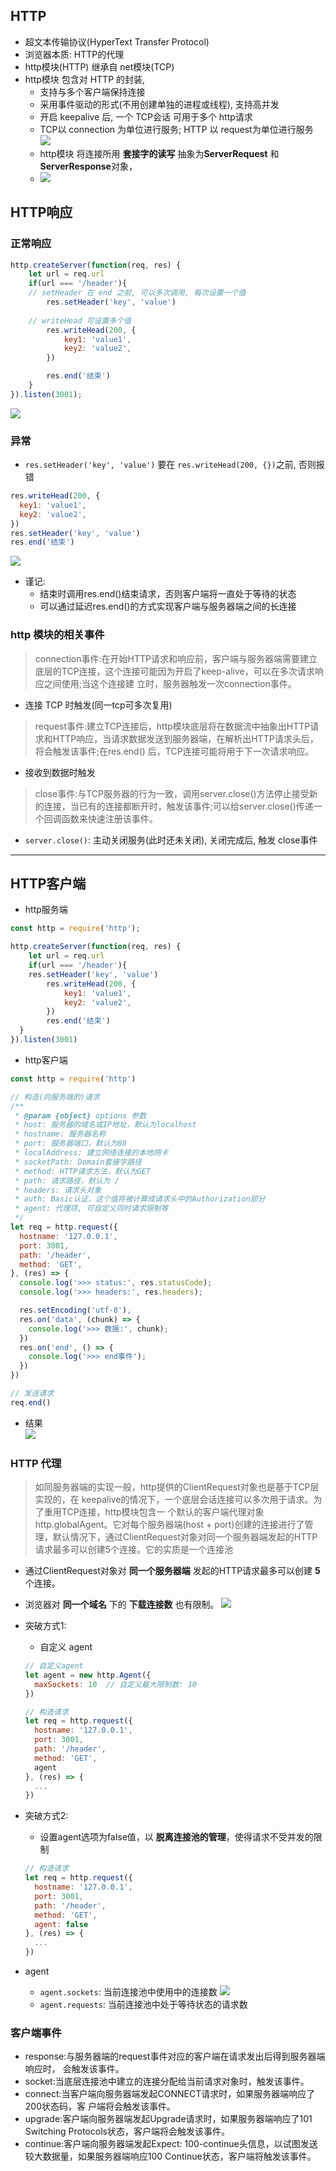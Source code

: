 <style>img {max-width: 500px} .w4{max-width: 500px}.w5{max-width: 500px}</style>


## HTTP
* 超文本传输协议(HyperText Transfer Protocol)
* 浏览器本质: HTTP的代理
* http模块(HTTP) 继承自 net模块(TCP)
* http模块 包含对 HTTP 的封装,
  * 支持与多个客户端保持连接
  * 采用事件驱动的形式(不用创建单独的进程或线程), 支持高并发
  * 开启 keepalive 后, 一个 TCP会话 可用于多个 http请求
  * TCP以 connection 为单位进行服务; HTTP 以 request为单位进行服务
  ![](https://tva1.sinaimg.cn/large/006tNbRwly1g9kct4kmb1j326y0rsdha.jpg)
  * http模块 将连接所用 **套接字的读写** 抽象为**ServerRequest** 和 **ServerResponse**对象，
  * ![](https://tva1.sinaimg.cn/large/006tNbRwly1g9kcxk2qmrj30wd0rsmxo.jpg)




## HTTP响应
### 正常响应
```js
http.createServer(function(req, res) {
	let url = req.url
	if(url === '/header'){
    // setHeader 在 end 之前, 可以多次调用, 每次设置一个值
		res.setHeader('key', 'value')
		
    // writeHead 可设置多个值
		res.writeHead(200, {
			key1: 'value1',
			key2: 'value2',
		})

		res.end('结束')
	}
}).listen(3001);
```
![](https://tva1.sinaimg.cn/large/006tNbRwly1g9kdmqdwyxj30te0fgq3e.jpg)

### 异常
* `res.setHeader('key', 'value')` 要在 `res.writeHead(200, {})`之前, 否则报错
```js
res.writeHead(200, {
  key1: 'value1',
  key2: 'value2',
})
res.setHeader('key', 'value')
res.end('结束')
```
![](https://tva1.sinaimg.cn/large/006tNbRwly1g9kdqj8q7vj30yo0byjry.jpg)

* 谨记: 
  * 结束时调用res.end()结束请求，否则客户端将一直处于等待的状态
  * 可以通过延迟res.end()的方式实现客户端与服务器端之间的长连接


### http 模块的相关事件
> connection事件:在开始HTTP请求和响应前，客户端与服务器端需要建立底层的TCP连接，这个连接可能因为开启了keep-alive，可以在多次请求响应之间使用;当这个连接建 立时，服务器触发一次connection事件。
* 连接 TCP 时触发(同一tcp可多次复用)
> request事件:建立TCP连接后，http模块底层将在数据流中抽象出HTTP请求和HTTP响应，当请求数据发送到服务器端，在解析出HTTP请求头后，将会触发该事件;在res.end() 后，TCP连接可能将用于下一次请求响应。
* 接收到数据时触发
> close事件:与TCP服务器的行为一致，调用server.close()方法停止接受新的连接，当已有的连接都断开时，触发该事件;可以给server.close()传递一个回调函数来快速注册该事件。
* `server.close()`: 主动关闭服务(此时还未关闭), 关闭完成后, 触发 close事件


***

## HTTP客户端
* http服务端
```js
const http = require('http');

http.createServer(function(req, res) {
	let url = req.url
	if(url === '/header'){
    res.setHeader('key', 'value')
		res.writeHead(200, {
			key1: 'value1',
			key2: 'value2',
		})
		res.end('结束')
  }
}).listen(3001)
```

* http客户端
```js
const http = require('http')

// 构造(向服务端的)请求
/**
 * @param {object} options 参数
 * host: 服务器的域名或IP地址，默认为localhost
 * hostname: 服务器名称
 * port: 服务器端口，默认为80
 * localAddress: 建立网络连接的本地网卡
 * socketPath: Domain套接字路径
 * method: HTTP请求方法，默认为GET
 * path: 请求路径，默认为 /
 * headers: 请求头对象
 * auth: Basic认证，这个值将被计算成请求头中的Authorization部分
 * agent: 代理项, 可自定义同时请求限制等
 */
let req = http.request({
  hostname: '127.0.0.1',
  port: 3001,
  path: '/header',
  method: 'GET',
}, (res) => {
  console.log('>>> status:', res.statusCode);
  console.log('>>> headers:', res.headers);

  res.setEncoding('utf-8'),
  res.on('data', (chunk) => {
    console.log('>>> 数据:', chunk);
  })
  res.on('end', () => {
    console.log('>>> end事件');
  })
})

// 发送请求
req.end()
```
* 结果  
![](https://tva1.sinaimg.cn/large/006tNbRwly1g9kefxndvkj30mc0a0glr.jpg)


### HTTP 代理
> 如同服务器端的实现一般，http提供的ClientRequest对象也是基于TCP层实现的，在 keepalive的情况下，一个底层会话连接可以多次用于请求。为了重用TCP连接，http模块包含一 个默认的客户端代理对象http.globalAgent。它对每个服务器端(host + port)创建的连接进行了管理，默认情况下，通过ClientRequest对象对同一个服务器端发起的HTTP请求最多可以创建5个连接。它的实质是一个连接池
* 通过ClientRequest对象对 **同一个服务器端** 发起的HTTP请求最多可以创建 **5** 个连接。
* 浏览器对 **同一个域名** 下的 **下载连接数** 也有限制。
![](https://tva1.sinaimg.cn/large/006tNbRwly1g9kemu3wl4j30ty0rs0td.jpg)

* 突破方式1:
  * 自定义 agent
  ```js
  // 自定义agent
  let agent = new http.Agent({
    maxSockets: 10  // 自定义最大限制数: 10
  })

  // 构造请求
  let req = http.request({
    hostname: '127.0.0.1',
    port: 3001,
    path: '/header',
    method: 'GET',
    agent
  }, (res) => {
    ...
  })
  ```
* 突破方式2:
  * 设置agent选项为false值，以 **脱离连接池的管理**，使得请求不受并发的限制
  ```js
  // 构造请求
  let req = http.request({
    hostname: '127.0.0.1',
    port: 3001,
    path: '/header',
    method: 'GET',
    agent: false
  }, (res) => {
    ...
  })
  ```

* agent
  * `agent.sockets`: 当前连接池中使用中的连接数
  ![](https://tva1.sinaimg.cn/large/006tNbRwly1g9keztudcvj30oc0psaaq.jpg)
  * `agent.requests`: 当前连接池中处于等待状态的请求数

### 客户端事件
* response:与服务器端的request事件对应的客户端在请求发出后得到服务器端响应时， 会触发该事件。
* socket:当底层连接池中建立的连接分配给当前请求对象时，触发该事件。
* connect:当客户端向服务器端发起CONNECT请求时，如果服务器端响应了200状态码，客
户端将会触发该事件。 
* upgrade:客户端向服务器端发起Upgrade请求时，如果服务器端响应了101 Switching Protocols状态，客户端将会触发该事件。
* continue:客户端向服务器端发起Expect: 100-continue头信息，以试图发送较大数据量，如果服务器端响应100 Continue状态，客户端将触发该事件。